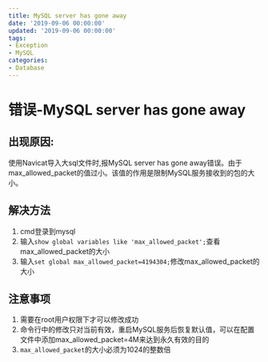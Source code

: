 ```yaml
---
title: MySQL server has gone away
date: '2019-09-06 00:00:00'
updated: '2019-09-06 00:00:00'
tags:
- Exception
- MySQL
categories:
- Database
---
```


# 错误-MySQL server has gone away

## 出现原因:

使用Navicat导入大sql文件时,报MySQL server has gone away错误。由于max_allowed_packet的值过小。该值的作用是限制MySQL服务接收到的包的大小。

## 解决方法

1. cmd登录到mysql
2. 输入`show global variables like 'max_allowed_packet';`查看max_allowed_packet的大小
3. 输入`set global max_allowed_packet=4194304;`修改max_allowed_packet的大小

## 注意事项

1. 需要在root用户权限下才可以修改成功
2. 命令行中的修改只对当前有效，重启MySQL服务后恢复默认值，可以在配置文件中添加max_allowed_packet=4M来达到永久有效的目的
3. `max_allowed_packet`的大小必须为1024的整数倍

